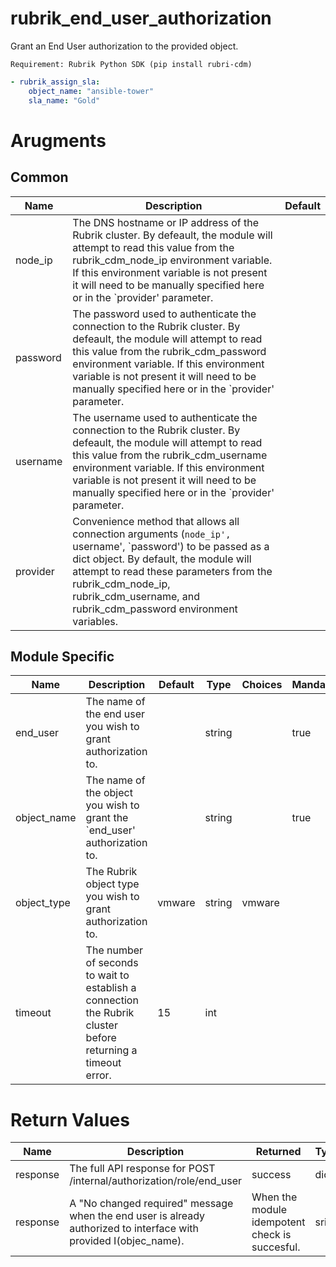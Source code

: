 # rubrik_end_user_authorization    

Grant an End User authorization to the provided object.

`Requirement: Rubrik Python SDK (pip install rubri-cdm)`


```yaml
- rubrik_assign_sla:
    object_name: "ansible-tower"
    sla_name: "Gold"
```

# Arugments

## Common

| Name     | Description                                                                                                                                                                                                                                                                                               | Default |
|----------|-----------------------------------------------------------------------------------------------------------------------------------------------------------------------------------------------------------------------------------------------------------------------------------------------------------|---------|
| node_ip  | The DNS hostname or IP address of the Rubrik cluster. By defeault, the module will attempt to read this value from the rubrik_cdm_node_ip environment variable. If this environment variable is not present it will need to be manually specified here or in the `provider' parameter.                    |         |
| password | The password used to authenticate the connection to the Rubrik cluster. By defeault, the module will attempt to read this value from the rubrik_cdm_password environment variable. If this environment variable is not present it will need to be manually specified here or in the `provider' parameter. |         |
| username | The username used to authenticate the connection to the Rubrik cluster. By defeault, the module will attempt to read this value from the rubrik_cdm_username environment variable. If this environment variable is not present it will need to be manually specified here or in the `provider' parameter. |         |
| provider | Convenience method that allows all connection arguments (`node_ip', `username', `password') to be passed as a dict object. By default, the module will attempt to read these parameters from the rubrik_cdm_node_ip, rubrik_cdm_username, and rubrik_cdm_password environment variables.                  |         |


## Module Specific

| Name        | Description                                                                                                  | Default | Type   | Choices | Mandatory | Aliases |
|-------------|--------------------------------------------------------------------------------------------------------------|---------|--------|---------|-----------|---------|
| end_user    | The name of the end user you wish to grant authorization to.                                                 |         | string |         | true      |         |
| object_name | The name of the object you wish to grant the `end_user' authorization to.                                    |         | string |         | true      |         |
| object_type | The Rubrik object type you wish to grant authorization to.                                                   | vmware  | string | vmware  |           |         |
| timeout     | The number of seconds to wait to establish a connection the Rubrik cluster before returning a timeout error. | 15      | int    |         |           |         |

# Return Values

| Name     | Description                                                                                                       | Returned                                       | Type  |
|----------|-------------------------------------------------------------------------------------------------------------------|------------------------------------------------|-------|
| response | The full API response for POST /internal/authorization/role/end_user                                              | success                                        | dict  |
| response | A "No changed required" message when the end user is already authorized to interface with provided I(objec_name). | When the module idempotent check is succesful. | sring |
